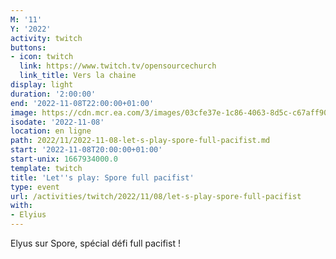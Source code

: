 ```yaml
---
M: '11'
Y: '2022'
activity: twitch
buttons:
- icon: twitch
  link: https://www.twitch.tv/opensourcechurch
  link_title: Vers la chaine
display: light
duration: '2:00:00'
end: '2022-11-08T22:00:00+01:00'
image: https://cdn.mcr.ea.com/3/images/03cfe37e-1c86-4063-8d5c-c67aff90a293/1587735143-0x0-0-0.jpg
isodate: '2022-11-08'
location: en ligne
path: 2022/11/2022-11-08-let-s-play-spore-full-pacifist.md
start: '2022-11-08T20:00:00+01:00'
start-unix: 1667934000.0
template: twitch
title: 'Let''s play: Spore full pacifist'
type: event
url: /activities/twitch/2022/11/08/let-s-play-spore-full-pacifist
with:
- Elyius
---
```

Elyus sur Spore, spécial défi full pacifist !